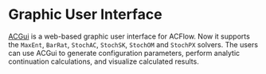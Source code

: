 # Graphic User Interface

[ACGui](https://github.com/huangli712/ACGui) is a web-based graphic user interface for ACFlow. Now it supports the `MaxEnt`, `BarRat`, `StochAC`, `StochSK`, `StochOM` and `StochPX` solvers. The users can use ACGui to generate configuration parameters, perform analytic continuation calculations, and visualize calculated results.
